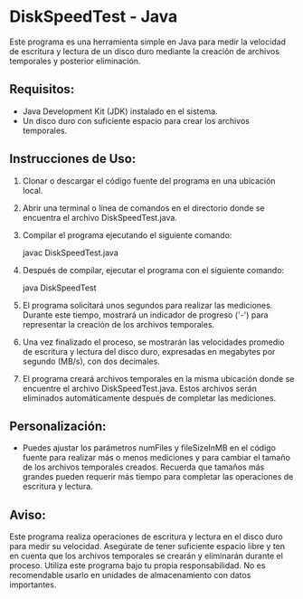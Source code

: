 # DiskSpeedTest - Java

Este programa es una herramienta simple en Java para medir la velocidad de escritura y lectura de un disco duro mediante la creación de archivos temporales y posterior eliminación.

## Requisitos:

- Java Development Kit (JDK) instalado en el sistema.
- Un disco duro con suficiente espacio para crear los archivos temporales.

## Instrucciones de Uso:

1. Clonar o descargar el código fuente del programa en una ubicación local.

2. Abrir una terminal o línea de comandos en el directorio donde se encuentra el archivo DiskSpeedTest.java.

3. Compilar el programa ejecutando el siguiente comando:

   javac DiskSpeedTest.java

4. Después de compilar, ejecutar el programa con el siguiente comando:

   java DiskSpeedTest

5. El programa solicitará unos segundos para realizar las mediciones. Durante este tiempo, mostrará un indicador de progreso ('-') para representar la creación de los archivos temporales.

6. Una vez finalizado el proceso, se mostrarán las velocidades promedio de escritura y lectura del disco duro, expresadas en megabytes por segundo (MB/s), con dos decimales.

7. El programa creará archivos temporales en la misma ubicación donde se encuentre el archivo DiskSpeedTest.java. Estos archivos serán eliminados automáticamente después de completar las mediciones.

## Personalización:

- Puedes ajustar los parámetros numFiles y fileSizeInMB en el código fuente para realizar más o menos mediciones y para cambiar el tamaño de los archivos temporales creados. Recuerda que tamaños más grandes pueden requerir más tiempo para completar las operaciones de escritura y lectura.

## Aviso:

Este programa realiza operaciones de escritura y lectura en el disco duro para medir su velocidad. Asegúrate de tener suficiente espacio libre y ten en cuenta que los archivos temporales se crearán y eliminarán durante el proceso. Utiliza este programa bajo tu propia responsabilidad. No es recomendable usarlo en unidades de almacenamiento con datos importantes.
